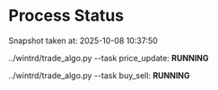 # Process Status

Snapshot taken at: 2025-10-08 10:37:50

../wintrd/trade_algo.py --task price_update: **RUNNING**

../wintrd/trade_algo.py --task buy_sell: **RUNNING**

